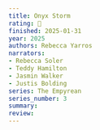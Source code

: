 ```yaml
---
title: Onyx Storm
rating: 🫳
finished: 2025-01-31
year: 2025
authors: Rebecca Yarros
narrators:
- Rebecca Soler
- Teddy Hamilton
- Jasmin Walker
- Justis Bolding
series: The Empyrean
series_number: 3
summary:
review:
---
```

